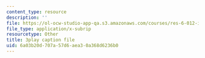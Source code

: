 ```yaml
---
content_type: resource
description: ''
file: https://ol-ocw-studio-app-qa.s3.amazonaws.com/courses/res-6-012-introduction-to-probability-spring-2018/6a03b20d707a57d6aea30a368d6236b0_UbQcqFH33G0.vtt
file_type: application/x-subrip
resourcetype: Other
title: 3play caption file
uid: 6a03b20d-707a-57d6-aea3-0a368d6236b0
---
```

